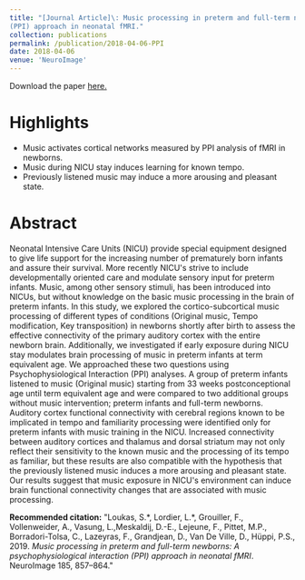 ```yaml
---
title: "[Journal Article]\: Music processing in preterm and full-term newborns: A psychophysiological interaction
(PPI) approach in neonatal fMRI."
collection: publications
permalink: /publication/2018-04-06-PPI
date: 2018-04-06
venue: 'NeuroImage'
---
```


Download the paper [here.](http://seralouk.github.io/files/paper_ppi.pdf)

# Highlights
- Music activates cortical networks measured by PPI analysis of fMRI in newborns.
- Music during NICU stay induces learning for known tempo.
- Previously listened music may induce a more arousing and pleasant state.

# Abstract
Neonatal Intensive Care Units (NICU) provide special equipment designed to give life support for the increasing number of prematurely born infants and assure their survival. More recently NICU's strive to include developmentally oriented care and modulate sensory input for preterm infants. Music, among other sensory stimuli, has been introduced into NICUs, but without knowledge on the basic music processing in the brain of preterm infants. In this study, we explored the cortico-subcortical music processing of different types of conditions (Original music, Tempo modification, Key transposition) in newborns shortly after birth to assess the effective connectivity of the primary auditory cortex with the entire newborn brain. Additionally, we investigated if early exposure during NICU stay modulates brain processing of music in preterm infants at term equivalent age. We approached these two questions using Psychophysiological Interaction (PPI) analyses. A group of preterm infants listened to music (Original music) starting from 33 weeks postconceptional age until term equivalent age and were compared to two additional groups without music intervention; preterm infants and full-term newborns. Auditory cortex functional connectivity with cerebral regions known to be implicated in tempo and familiarity processing were identified only for preterm infants with music training in the NICU. Increased connectivity between auditory cortices and thalamus and dorsal striatum may not only reflect their sensitivity to the known music and the processing of its tempo as familiar, but these results are also compatible with the hypothesis that the previously listened music induces a more arousing and pleasant state. Our results suggest that music exposure in NICU's environment can induce brain functional connectivity changes that are associated with music processing.


**Recommended citation:** "Loukas, S.\*, Lordier, L.\*, Grouiller, F., Vollenweider, A., Vasung, L.,Meskaldij, D.-E., Lejeune, F., Pittet, M.P., Borradori-Tolsa, C., Lazeyras, F., Grandjean, D., Van De Ville, D., Hüppi, P.S., 2019. *Music processing in preterm and full-term newborns: A psychophysiological interaction (PPI) approach in neonatal fMRI*. NeuroImage 185, 857–864."
